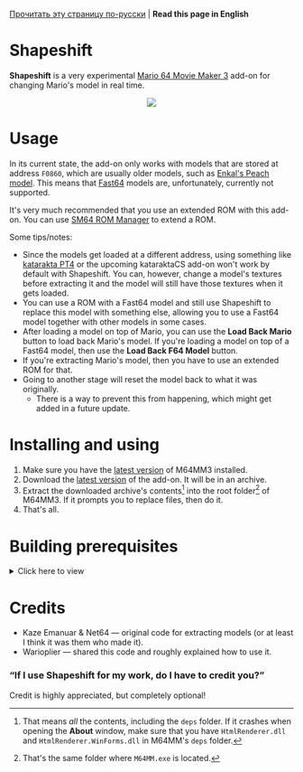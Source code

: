 [Прочитать эту страницу по-русски](https://github.com/vazhka-dolya/Shapeshift/blob/main/README.ru.md) | **Read this page in English**

# Shapeshift
**Shapeshift** is a very experimental [Mario 64 Movie Maker 3](https://github.com/projectcomet64/M64MM) add-on for changing Mario's model in real time.

<p align="center">
  <img src="https://github.com/vazhka-dolya/Shapeshift/blob/main/GitHubImg/shapeshift_demo1.gif"/>
</p>

# Usage
In its current state, the add-on only works with models that are stored at address `F0860`, which are usually older models, such as [Enkal's Peach model](https://www.youtube.com/watch?v=itgn6dsmcNA). This means that [Fast64](https://github.com/Fast-64/fast64) models are, unfortunately, currently not supported.

It's very much recommended that you use an extended ROM with this add-on. You can use [SM64 ROM Manager](https://pilzinsel64.de/sm64-rom-manager/) to extend a ROM.

Some tips/notes:
- Since the models get loaded at a different address, using something like [katarakta PT4](https://github.com/vazhka-dolya/katarakta/releases/tag/vpt4) or the upcoming kataraktaCS add-on won't work by default with Shapeshift. You can, however, change a model's textures before extracting it and the model will still have those textures when it gets loaded.
- You can use a ROM with a Fast64 model and still use Shapeshift to replace this model with something else, allowing you to use a Fast64 model together with other models in some cases.
- After loading a model on top of Mario, you can use the **Load Back Mario** button to load back Mario's model. If you're loading a model on top of a Fast64 model, then use the **Load Back F64 Model** button.
- If you're extracting Mario's model, then you have to use an extended ROM for that.
- Going to another stage will reset the model back to what it was originally.
  - There is a way to prevent this from happening, which might get added in a future update.

# Installing and using
1. Make sure you have the [latest version](https://github.com/projectcomet64/M64MM/releases/latest) of M64MM3 installed.
2. Download the [latest version](https://github.com/vazhka-dolya/Shapeshift/releases/latest) of the add-on. It will be in an archive.
3. Extract the downloaded archive's contents[^1] into the root folder[^2] of M64MM3. If it prompts you to replace files, then do it.
4. That's all.

# Building prerequisites
<details>
  <summary>Click here to view</summary>
  
- Visual Studio 2022.
- M64MM3's repository in a folder called `M64MM` outside of where this repository is.
  - Example: if the `.sln` for Shapeshift is in `C:/projects/Shapeshift/Shapeshift.sln`, the whole M64MM3 repository must be in `C:/projects/M64MM`.
- If you're on Windows, then, before extracting the archives, make sure to right-click the archive, open **Properties** and see if you have an **Unblock** checkbox. If you do, tick it and press **Apply**. If you don't do this and the archive(s) remain blocked, you may run into issues.
- *Depending on the circumstances*, you *may* have to do the following: go to **Menu** > **Tools** > **NuGet Package Manager** > **Package Manager Console** and enter `Install-Package HtmlRenderer.WinForms`. After that, go to **Menu** > **Project** > **Manage NuGet Packages…**, and make sure that both `HtmlRenderer.Core` and `HtmlRenderer.WinForms` are up-to-date.

</details>

# Credits
- Kaze Emanuar & Net64 — original code for extracting models (or at least I think it was them who made it).
- Warioplier — shared this code and roughly explained how to use it.

### “If I use Shapeshift for my work, do I have to credit you?”
Credit is highly appreciated, but completely optional!

[^1]: That means *all* the contents, including the `deps` folder. If it crashes when opening the **About** window, make sure that you have `HtmlRenderer.dll` and `HtmlRenderer.WinForms.dll` in M64MM's `deps` folder.
[^2]: That's the same folder where `M64MM.exe` is located.
